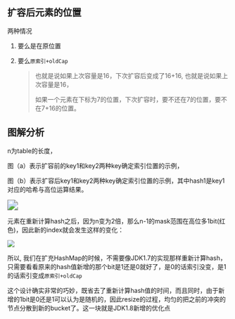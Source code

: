 ## 扩容后元素的位置

两种情况

1. 要么是在原位置

2. 要么`原索引+oldCap`

   > 也就是说如果上次容量是16，下次扩容后变成了16+16, 也就是说如果上次容量是16，
   >
   > 如果一个元素在下标为7的位置，下次扩容时，要不还在7的位置，要不在7+16的位置。

## 图解分析

n为table的长度，

图（a）表示扩容前的key1和key2两种key确定索引位置的示例，

图（b）表示扩容后key1和key2两种key确定索引位置的示例，其中hash1是key1对应的哈希与高位运算结果。

<img src="https://youpaiyun.zongqilive.cn/image/20210205150755.png" style="zoom:150%;" />

元素在重新计算hash之后，因为n变为2倍，那么n-1的mask范围在高位多1bit(红色)，因此新的index就会发生这样的变化：

![](https://youpaiyun.zongqilive.cn/image/20210205150845.png)

所以, 我们在扩充HashMap的时候，不需要像JDK1.7的实现那样重新计算hash，只需要看看原来的hash值新增的那个bit是1还是0就好了，是0的话索引没变，是1的话索引变成`原索引+oldCap`

这个设计确实非常的巧妙，既省去了重新计算hash值的时间，而且同时，由于新增的1bit是0还是1可以认为是随机的，因此resize的过程，均匀的把之前的冲突的节点分散到新的bucket了。这一块就是JDK1.8新增的优化点








